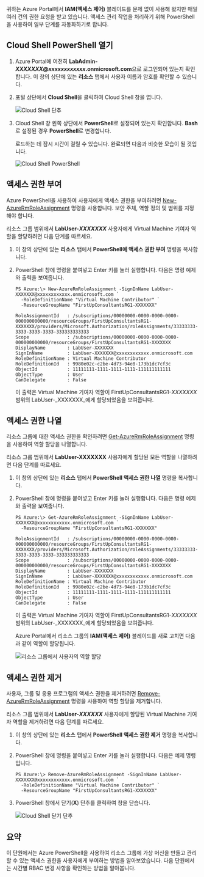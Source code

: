 귀하는 Azure Portal에서 **IAM(액세스 제어)** 블레이드를 문제 없이 사용해 왔지만 매일 여러 건의 권한 요청을 받고 있습니다. 액세스 관리 작업을 처리하기 위해 PowerShell을 사용하여 일부 단계를 자동화하기로 합니다.

## <a name="open-cloud-shell-powershell"></a>Cloud Shell PowerShell 열기

1. Azure Portal에 여전히 **LabAdmin-_XXXXXXX_@_xxxxxxxxxxxx_.onmicrosoft.com**으로 로그인되어 있는지 확인합니다. 이 창의 상단에 있는 **리소스** 탭에서 사용자 이름과 암호를 확인할 수 있습니다.

1. 포털 상단에서 **Cloud Shell**을 클릭하여 Cloud Shell 창을 엽니다.

    ![Cloud Shell 단추](../media-draft/6-cloud-shell-button.png)

1. Cloud Shell 창 왼쪽 상단에서 **PowerShell**로 설정되어 있는지 확인합니다. **Bash**로 설정된 경우 **PowerShell**로 변경합니다.

    로드하는 데 잠시 시간이 걸릴 수 있습니다. 완료되면 다음과 비슷한 모습이 될 것입니다.

    ![Cloud Shell PowerShell](../media-draft/6-cloud-shell-powershell.png)

## <a name="grant-access"></a>액세스 권한 부여

Azure PowerShell을 사용하여 사용자에게 액세스 권한을 부여하려면 [New-AzureRmRoleAssignment](/powershell/module/azurerm.resources/new-azurermroleassignment) 명령을 사용합니다. 보안 주체, 역할 정의 및 범위를 지정해야 합니다.

리소스 그룹 범위에서 **LabUser-_XXXXXXX_** 사용자에게 Virtual Machine 기여자 역할을 할당하려면 다음 단계를 따르세요.

1. 이 창의 상단에 있는 **리소스** 탭에서 **PowerShell에 액세스 권한 부여** 명령을 복사합니다.

1. PowerShell 창에 명령을 붙여넣고 Enter 키를 눌러 실행합니다. 다음은 명령 예제와 출력을 보여줍니다.

    ```Example
    PS Azure:\> New-AzureRmRoleAssignment -SignInName LabUser-XXXXXXX@xxxxxxxxxxxx.onmicrosoft.com `
      -RoleDefinitionName "Virtual Machine Contributor" `
      -ResourceGroupName "FirstUpConsultantsRG1-XXXXXXX"

    RoleAssignmentId   : /subscriptions/00000000-0000-0000-0000-000000000000/resourceGroups/FirstUpConsultantsRG1-XXXXXXX/providers/Microsoft.Authorization/roleAssignments/33333333-3333-3333-3333-333333333333
    Scope              : /subscriptions/00000000-0000-0000-0000-000000000000/resourceGroups/FirstUpConsultantsRG1-XXXXXXX
    DisplayName        : LabUser-XXXXXXX
    SignInName         : LabUser-XXXXXXX@xxxxxxxxxxxx.onmicrosoft.com
    RoleDefinitionName : Virtual Machine Contributor
    RoleDefinitionId   : 9980e02c-c2be-4d73-94e8-173b1dc7cf3c
    ObjectId           : 11111111-1111-1111-1111-111111111111
    ObjectType         : User
    CanDelegate        : False
    ```

    이 출력은 Virtual Machine 기여자 역할이 FirstUpConsultantsRG1-_XXXXXXX_ 범위의 LabUser-_XXXXXXX_에게 할당되었음을 보여줍니다.

## <a name="list-access"></a>액세스 권한 나열

리소스 그룹에 대한 액세스 권한을 확인하려면 [Get-AzureRmRoleAssignment](/powershell/module/azurerm.resources/get-azurermroleassignment) 명령을 사용하여 역할 할당을 나열합니다.

리소스 그룹 범위에서 **LabUser-XXXXXXX** 사용자에게 할당된 모든 역할을 나열하려면 다음 단계를 따르세요.

1. 이 창의 상단에 있는 **리소스** 탭에서 **PowerShell 액세스 권한 나열** 명령을 복사합니다.

1. PowerShell 창에 명령을 붙여넣고 Enter 키를 눌러 실행합니다. 다음은 명령 예제와 출력을 보여줍니다.

    ```Example
    PS Azure:\> Get-AzureRmRoleAssignment -SignInName LabUser-XXXXXXX@xxxxxxxxxxxx.onmicrosoft.com `
      -ResourceGroupName "FirstUpConsultantsRG1-XXXXXXX"

    RoleAssignmentId   : /subscriptions/00000000-0000-0000-0000-000000000000/resourceGroups/FirstUpConsultantsRG1-XXXXXXX/providers/Microsoft.Authorization/roleAssignments/33333333-3333-3333-3333-333333333333
    Scope              : /subscriptions/00000000-0000-0000-0000-000000000000/resourceGroups/FirstUpConsultantsRG1-XXXXXXX
    DisplayName        : LabUser-XXXXXXX
    SignInName         : LabUser-XXXXXXX@xxxxxxxxxxxx.onmicrosoft.com 
    RoleDefinitionName : Virtual Machine Contributor
    RoleDefinitionId   : 9980e02c-c2be-4d73-94e8-173b1dc7cf3c
    ObjectId           : 11111111-1111-1111-1111-111111111111
    ObjectType         : User
    CanDelegate        : False
    ```

    이 출력은 Virtual Machine 기여자 역할이 FirstUpConsultantsRG1-_XXXXXXX_ 범위의 LabUser-_XXXXXXX_에게 할당되었음을 보여줍니다.

    Azure Portal에서 리소스 그룹의 **IAM(액세스 제어)** 블레이드를 새로 고치면 다음과 같이 역할이 할당됩니다.

    ![리소스 그룹에서 사용자의 역할 할당](../media-draft/6-cloud-shell-access-control.png)

## <a name="remove-access"></a>액세스 권한 제거

사용자, 그룹 및 응용 프로그램의 액세스 권한을 제거하려면 [Remove-AzureRmRoleAssignment](/powershell/module/azurerm.resources/remove-azurermroleassignment) 명령을 사용하여 역할 할당을 제거합니다.

리소스 그룹 범위에서 **LabUser-_XXXXXX_** 사용자에게 할당된 Virtual Machine 기여자 역할을 제거하려면 다음 단계를 따르세요.

1. 이 창의 상단에 있는 **리소스** 탭에서 **PowerShell 액세스 권한 제거** 명령을 복사합니다.

1. PowerShell 창에 명령을 붙여넣고 Enter 키를 눌러 실행합니다. 다음은 예제 명령입니다.

    ```Example
    PS Azure:\> Remove-AzureRmRoleAssignment -SignInName LabUser-XXXXXXX@xxxxxxxxxxxx.onmicrosoft.com `
      -RoleDefinitionName "Virtual Machine Contributor" `
      -ResourceGroupName "FirstUpConsultantsRG1-XXXXXXX"
    ```

1. PowerShell 창에서 닫기(**X**) 단추를 클릭하여 창을 닫습니다.

    ![Cloud Shell 닫기 단추](../media-draft/6-cloud-shell-close.png)


## <a name="summary"></a>요약

이 단원에서는 Azure PowerShell을 사용하여 리소스 그룹에 가상 머신을 만들고 관리할 수 있는 액세스 권한을 사용자에게 부여하는 방법을 알아보았습니다. 다음 단원에서는 시간별 RBAC 변경 사항을 확인하는 방법을 알아봅니다.
